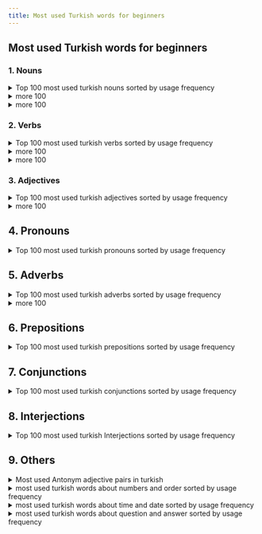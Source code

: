 ```yaml
---
title: Most used Turkish words for beginners
---
```


## Most used Turkish words for beginners

### 1. Nouns

<details  markdown=1>
  <summary>Top 100 most used turkish nouns sorted by usage frequency</summary>
  <p>

1. insan - human
2. zaman - time
3. iş - work, job
4. yer - place
5. kişi - person
6. hayat - life
7. dünya - world
8. ev - house, home
9. para - money
10. yıl - year
11. sevgi - love
12. su - water
13. yol - road
14. gün - day
15. şey - thing
16. adam - man, person
17. sevgili - beloved
18. soru - question
19. anne - mother
20. baba - father
21. kitap - book
22. işletme - business
23. sorun - problem
24. aşk - love
25. insanlar - people
26. ülke - country
27. çocuk - child
28. arkadaş - friend
29. okul - school
30. şirket - company
31. müzik - music
32. film - movie, film
33. başarı - success
34. sağlık - health
35. hayvan - animal
36. kadın - woman
37. erkek - man
38. kahve - coffee
39. haber - news
40. yemek - food
41. sınav - exam
42. öğrenci - student
43. hava - weather, air
44. işçi - worker
45. seyahat - travel
46. işyeri - workplace
47. tatil - vacation, holiday
48. çay - tea
49. spor - sport
50. müşteri - customer
51. düşman - enemy
52. çevre - environment
53. aile - family
54. insanlık - humanity
55. sebep - reason, cause
56. özgürlük - freedom
57. devlet - state, government
58. sağ - right, health
59. sol - left
60. aşama - stage, phase
61. duygu - emotion, feeling
62. çözüm - solution
63. yükseköğrenim - higher education
64. öz - essence, core
65. güç - power, strength
66. hatıra - memory
67. toplum - society
68. sefer - trip, journey
69. yolculuk - journey, travel
70. bilgi - information, knowledge
71. ilgi - interest, attention
72. durum - situation, status
73. ayrıntı - detail
74. mücadele - struggle, fight
75. özür - apology, excuse
76. özlem - longing, yearning
77. sevinç - joy, happiness
78. hizmet - service
79. işlem - process, transaction
80. laf - word, talk
81. alışveriş - shopping
82. çalışma - study, work
83. amaç - goal, aim
84. başlık - title, heading
85. ciddiye - seriously
86. dikkat - attention, care
87. fark - difference
88. fiyat - price
89. zamanlama - timing
90. karar - decision
91. kıyafet - clothing, outfit
92. kolaylık - convenience, ease
93. kural - rule
94. mektup - letter
95. moral - morale
96. müdür - manager, director
97. olay - event, incident
98. ölüm - death
99. önem - importance
100. özellik - feature

  </p>
</details>


<details  markdown=1>
  <summary>more 100</summary>
  <p>

1. adamakıllı - sensible, intelligent
2. aday - candidate
3. ağaç - tree
4. ahir - barn, stable
5. akıl - mind, intelligence
6. akşam - evening
7. alışkanlık - habit
8. altın - gold
9. an - moment, instance
10. anahtar - key
11. anı - memory, recollection
12. araba - car
13. aralık - gap, interval
14. arama - search, inquiry
15. arkadaşlık - friendship
16. arzu - desire, wish
17. asıl - main, original
18. ata - ancestor, forefather
19. ateş - fire
20. ayrılık - separation, departure
21. ayı - bear
22. ayıp - shame, disgrace
23. ayın - month
24. ayrı - separate, distinct
25. babayiğit - brave, courageous
26. bacak - leg
27. bahar - spring
28. bahçe - garden
29. balık - fish
30. bana - to me
31. banka - bank
32. barış - peace
33. basın - press, media
34. baş - head
35. başkan - president, chairman
36. başlangıç - beginning, start
37. bayan - lady, woman
38. bayram - holiday, festival
39. bazen - sometimes
40. beden - body, physique
41. bekleyiş - waiting, anticipation
42. bela - trouble, nuisance
43. belge - document, certificate
44. bellilik - certainty, sureness
45. bey - gentleman, sir
46. beyaz - white
47. beyin - brain
48. beyler - gentlemen, sirs
49. beylik - dominion, reign
50. bez - cloth, fabric
51. biber - pepper
52. bilet - ticket
53. bin - thousand
54. bir - one
55. biraz - a little, somewhat
56. birden - suddenly, all at once
57. birey - individual
58. birinci - first, primary
59. bitki - plant
60. bölge - region, area
61. börek - pastry, pie
62. boşluk - emptiness, void
63. boy - height, length
64. boyun - neck
65. boşver - never mind, forget it
66. brifing - briefing
67. bulut - cloud
68. burun - nose
69. bütün - whole, entire
70. cahil - ignorant, uneducated
71. cebir - algebra
72. cehalet - ignorance
73. cemaat - congregation, community
74. cep - pocket
75. cephe - front, facade
76. cereyan - current, flow
77. cesaret - courage, bravery
78. ciddi - serious, grave
79. cilalı - polished, shiny
80. cins - kind, type
81. çaba - effort, attempt
82. çadır - tent
83. çamaşır - laundry
84. çanta - bag, purse
85. çaresizlik - helplessness, despair
86. çatı - roof, ceiling
87. çek - check, draft
88. çekiç - hammer
89. çeviri - translation, interpretation
90. çiçek - flower
91. çift - pair, couple
92. çikolata - chocolate
93. çimento - cement
94. çizgi - line, stripe
95. çocukça - childish, immature
96. çorap - sock
97. çöp - garbage, trash
98. dağ - mountain
99. dakika - minute
100. dalga - wave

  </p>
</details>

<details  markdown=1>
  <summary>more 100</summary>
  <p>

1. damar - vein, artery
2. damga - stamp, seal
3. darbe - coup, blow
4. davet - invitation
5. değişken - variable, changing
6. değişim - change, exchange
7. değişme - mutation, transformation
8. deli - crazy, mad
9. deneme - trial, experiment
10. deniz - sea
11. depo - warehouse, depot
12. derinlik - depth
13. dernek - association, society
14. dersten - lesson
15. deste - support, aid
16. dev - giant, huge
17. deve - camel
18. devir - era, period
19. dezavantaj - disadvantage
20. diğer - other, another
21. dikkatli - careful, attentive
22. dil - language, tongue
23. din - religion, faith
24. dinlenme - rest, relaxation
25. diş - tooth
26. doğa - nature
27. doğru - true, correct
28. dolap - cupboard, closet
29. dolu - full, crowded
30. domuz - pig
31. dondurma - ice cream
32. dönem - period, term
33. dönüşüm - conversion, transformation
34. dört - four
35. duvar - wall
36. duyuru - announcement, notice
37. düğün - wedding
38. dükkan - shop, store
39. dünyaevi - home, household
40. düşük - low, inferior
41. düzen - order, organization
42. edebiyat - literature
43. efendi - gentleman, master
44. egoist - selfish, egotistical
45. ekim - planting, cultivation
46. ekonomi - economy
47. eleman - element, member
48. eleştiri - criticism, review
49. elma - apple
50. elveda - farewell, goodbye
51. emek - labor, effort
52. emlak - real estate, property
53. emniyet - safety, security
54. enerji - energy
55. engel - obstacle, barrier
56. enlem - latitude
57. enteresan - interesting, curious
58. envanter - inventory, list
59. erişim - access, reach
60. erkeklik - masculinity, manliness
61. eş - spouse, partner
62. eşya - item, article
63. et - meat
64. etkileşim - interaction, influence
65. evde - at home
66. evlenme - marriage, wedding
67. evrim - evolution
68. farkındalık - awareness, consciousness
69. fatura - bill, invoice
70. faul - foul
71. felsefe - philosophy
72. fikir - idea, opinion
73. filmi - movie
74. finans - finance
75. firma - firm, company
76. fis - receipt, ticket
77. fırsat - opportunity, chance
78. fiyasko - failure, fiasco
79. fotoğraf - photograph, photo
80. füze - missile, rocket
81. futbol - football, soccer
82. fırtına - storm, tempest
83. garaj - garage
84. gaz - gas
85. gazete - newspaper
86. gemi - ship, vessel
87. genel - general, common
88. gerçek - truth, reality
89. gerilim - tension, suspense
90. girişim - initiative, enterprise
91. gizli - secret, hidden
92. goller - goals
93. gölge - shadow
94. gösteri - show, performance
95. gözlük - eyeglasses, glasses
96. güçlü - strong, powerful
97. güldürü - comedy, humor
98. güneş - sun
99. gündelik - daily, everyday
100. gündüz - daytime, day

  </p>
</details>

### 2. Verbs

<details  markdown=1>
  <summary>Top 100 most used turkish verbs sorted by usage frequency</summary>
  <p>

1. yapmak - to do, make
2. etmek - to do, make (alternative form)
3. olmak - to be, become
4. gitmek - to go
5. gelmek - to come
6. vermek - to give
7. almak - to take
8. görmek - to see
9. istemek - to want, desire
10. bulmak - to find
11. söylemek - to say, tell
12. çalışmak - to work
13. yemek - to eat
14. yapılması - to be done
15. etkilemek - to affect, influence
16. etmektedir - is doing, making
17. devam etmek - to continue
18. beklemek - to wait
19. başlamak - to start, begin
20. anlamak - to understand
21. düşünmek - to think
22. verilmek - to be given
23. yapmış - has done, made
24. kalmak - to stay, remain
25. yapılabilir - can be done, feasible
26. sormak - to ask
27. gelmiş - has come
28. yaşamak - to live
29. olacak - will be, will happen
30. yapılacak - will be done, will happen
31. yapılır - is done, made (passive)
32. yer almak - to take place, be located
33. yapabilir - can do, able to do
34. yapacak - will do, going to do
35. çalıştırmak - to employ, hire
36. yapılmalı - should be done, ought to be done
37. yapılması gereken - what should be done
38. yapmamak - to not do, avoid
39. karar vermek - to decide
40. bakmak - to look, watch
41. yapılabilen - can be done, possible
42. yapmıştı - had done, made
43. gelir - comes, earns
44. açmak - to open
45. yapacağım - I will do, I am going to do
46. öğrenmek - to learn
47. yapacağız - we will do, we are going to do
48. yapar - does, makes
49. katılmak - to attend, participate
50. yapılmalıdır - should be done, ought to be done (passive)
51. yapacaksın - you will do, you are going to do
52. yapılabilirdi - could have been done, feasible (past tense)
53. yapılırsa - if done, if made
54. yapılabilmesi - possibility of being done
55. bulunmak - to be found, exist
56. yapabilirim - I can do, I am able to do
57. yapılabilirdiği - feasibility of being done
58. yapılacaklar - things to be done
59. yapılabilirliği - feasibility of being done
60. yapmamalı - should not do, ought not to do
61. yapma - don't do, do not make
62. yapılabilmesini - possibility of being done (accusative)
63. yapacaklar - they will do, they are going to do
64. yapmadan - without doing, without making
65. yapılıp - being done, being made (passive)
66. yapılabilirlik - feasibility, possibility of being done
67. yapabildiğiniz - what you can do, what you are able to do
68. yapmamalısın - you should not do, you ought not to do
69. yapılması gerekenler - things that should be done, tasks
70. yapabildiği - what he/she can do, what he/she is able to do
71. yapabilecek - will be able to do
72. yapamayacak - will not be able to do
73. yapacağını - what you will do, what you are going to do (accusative)
74. yapabiliyorum - I can do, I am able to do (present tense)
75. yapamıyorum - I cannot do, I am not able to do (present tense)
76. yapılabilmesinin - possibility of being done (genitive)
77. yapılabilmesine - possibility of being done (dative)
78. yapabilirdim - I could have done, I would have been able to do (past tense)
79. yaparsın - you do, you make (informal)
80. yapılacaklar listesi - to-do list
81. yapmayın - do not do, do not make (plural or formal)
82. yapılırken - while being done, while being made (passive)
83. yapılmasında - in the making, in the doing
84. yapacağımız - what we will do, what we are going to do (accusative)
85. yapılabilirliğini - feasibility of being done (accusative)
86. yapamayacaklar - they will not be able to do
87. yapılabilmesinde - in the feasibility of being done
88. yapamazsın - you cannot do, you are not able to do (informal)
89. yapabilecekler - those who will be able to do
90. yapamayacağı - what he/she will not be able to do
91. yapmayalım - let's not do, let's not make
92. yapamayız - we cannot do, we are not able to do
93. yapmaktan - from doing, from making
94. yapmayacak - will not do, will not make
95. yapılırkenki - the one being done, the one being made (passive)
96. yapamamak - inability to do, inability to make
97. yapabilecekleriniz - what you will be able to do, what you are able to do (plural)
98. yaparız - we do, we make
99. yaparsınız - you do, you make (formal)
100. yapabildikleri - what they can do, what they are able to do

  </p>
</details>

<details  markdown=1>
  <summary>more 100</summary>
  <p>

1. ölmek - to die
2. yapılmış - has been done, has been made (passive)
3. yapılacak - to be done, to be made (future)
4. yapılması lazım - needs to be done, should be done (passive)
5. yapılabilir olmak - to be feasible, to be possible (passive)
6. yapılmalıydı - should have been done, ought to have been done (past tense)
7. yapılabilirdiği düşünülmüştü - it was thought to be feasible (past tense)
8. yapamaz - cannot do, cannot make (third person singular)
9. yapacak - going to do, will do (third person singular)
10. yapıyor - is doing, is making (third person singular)
11. yapalım - let's do, let's make (first person plural)
12. yapabileceğim - I can do, I am able to do (first person singular)
13. yapmıştı - had done, had made (third person singular)
14. bekleyebilirsiniz - you can wait (second person plural)
15. bekletmek - to make someone wait, to delay
16. kullanmak - to use, utilize
17. öğretmek - to teach
18. düşmek - to fall, drop
19. açıklamak - to explain, clarify
20. düzenlemek - to arrange, organize
21. kalmamak - to not stay, to not remain
22. bilmek - to know
23. özlemek - to miss, yearn for
24. savunmak - to defend, advocate
25. sürmek - to continue, last
26. düşündürmek - to make one think, to give food for thought
27. özetlemek - to summarize
28. kaybetmek - to lose
29. uğramak - to visit, stop by
30. tamamlamak - to complete, finish
31. ilgilenmek - to be interested in, to take care of
32. başarmak - to succeed, accomplish
33. belirtmek - to indicate, state
34. hazırlamak - to prepare, make ready
35. izlemek - to watch, follow
36. katılmamak - to not attend, to not participate
37. ödemek - to pay
38. sağlamak - to provide, ensure
39. yararlanmak - to benefit from, take advantage of
40. yetmek - to suffice, be enough
41. ağlamak - to cry
42. bulundurmak - to keep, have
43. çıkmak - to go out, exit
44. düşünmemek - to not think
45. etkileşime girmek - to interact
46. fark etmek - to notice, realize
47. geçmek - to pass, go by
48. hatırlamak - to remember, recall
49. ilerlemek - to progress, advance
50. karşılaşmak - to come across, encounter
51. konuşmak - to speak, talk
52. ödeşmek - to pay back, settle accounts
53. seçmek - to choose, select
54. taşımak - to carry, transport
55. vurmak - to hit, strike
56. yararlanılmak - to be benefited from, to be taken advantage of (passive)
57. yatmak - to lie down, go to bed
58. yürümek - to walk
59. ayrılmak - to leave, depart
60. başlamış - has started, has begun (past tense)
61. beklememiş - did not wait (past tense)
62. bilmiyorum - I don't know
63. bulunmuş - has been found, has been located (passive)
64. devam ediyor - is continuing, still ongoing (present continuous)
65. düzenlenmiş - has been arranged, has been organized (passive)
66. etkilendim - I was affected (past tense)
67. gelmemiş - has not come (past tense)
68. göstermek - to show, display
69. hatırlatmak - to remind
70. ilgi göstermek - to show interest, care
71. istifade etmek - to benefit from, take advantage of (formal)
72. kabul etmek - to accept, acknowledge
73. kapatmak - toclose, shut
74. kaçmak - to run away, escape
75. kaynaklanmak - to stem from, originate from
76. keşfetmek - to discover, explore
77. korkmak - to be afraid, scared
78. kurmak - to establish, set up
79. kurtarmak - to save, rescue
80. öne çıkmak - to stand out, be prominent
81. özgürleştirmek - to liberate, free
82. özlemle anmak - to remember fondly, reminisce
83. özveri göstermek - to show selflessness, sacrifice
84. planlamak - to plan, schedule
85. sevindirmek - to make happy, delight
86. sonuçlandırmak - to conclude, finalize
87. söylemek - to say, tell
88. süslemek - to decorate, adorn
89. tahmin etmek - to estimate, predict
90. takip etmek - to follow, track
91. tamir etmek - to repair, fix
92. tanışmak - to meet, get acquainted
93. tartışmak - to argue, debate
94. teşvik etmek - to encourage, motivate
95. toplamak - to gather, collect
96. uymak - to comply, adhere
97. uyumak - to sleep
98. varmak - to arrive, reach
99. yaklaşmak - to approach, come near
100. zorlamak - to force, compel

  </p>
</details>

<details  markdown=1>
  <summary>more 100</summary>
  <p>

1. almak - to take, buy
2. anlamak - to understand, comprehend
3. aramak - to search for, look for
4. aşmak - to overcome, surpass
5. başlamak - to start, begin
6. beklemek - to wait, await
7. bilgi vermek - to inform, give information
8. bulmak - to find, discover
9. çalışmak - to work
10. değiştirmek - to change, alter
11. dinlemek - to listen, hear
12. düşünmek - to think, ponder
13. geçirmek - to spend (time), experience
14. getirmek - to bring, fetch
15. gitmek - to go, travel
16. görmek - to see, perceive
17. gülmek - to laugh
18. hazırlanmak - to get ready, prepare oneself
19. katılmak - to participate, join
20. kelimeleri karıştırmak - to mix up words
21. kırmak - to break, shatter
22. korkutmak - to scare, frighten
23. kurtulmak - to get rid of, escape from
24. kızmak - to get angry, be angry
25. öğrenmek - to learn, find out
26. öpmek - to kiss
27. özlem duymak - to feel homesick, miss
28. sevilmek - to be loved
29. söylemek istemek - to want to say, to feel like saying
30. tamam olmak - to be okay, to be all right
31. tanıtmak - to introduce, present
32. temizlemek - to clean, tidy up
33. unutmak - to forget
34. uyandırmak - to wake up, rouse
35. uyarılmak - to be warned, cautioned (passive)
36. uymak zorunda kalmak - to have to comply, be forced to adhere
37. var olmak - to exist, be present
38. vermek - to give
39. yemek yemek - to eat
40. yenmek - to defeat, conquer
41. yıkmak - to demolish, destroy
42. yıldız olmak - to become a star
43. yıpranmak - to wear out, be worn out (passive)
44. yürütmek - to execute, carry out
45. zaman geçmek - time passes
46. zamanlamak - to time, schedule
47. zengin olmak - to become rich
48. zor olmak - to be difficult, hard
49. adlandırmak - to name, label
50. aile kurmak - to start a family
51. akıllı olmak - to be smart, intelligent
52. alışmak - to get used to, become accustomed to
53. anlaşmak - to agree, come to an agreement
54. arkadaş edinmek - to make friends
55. arzu etmek - to desire, wish for
56. ayrı olmak - to be separate, be apart
57. beklememek - to not wait (negative)
58. belirlemek - to determine, set
59. benzemek - to resemble, look like
60. bitmek - to finish, end
61. bozulmak - to be spoiled, go bad (passive)
62. buluşmak - to meet up, rendezvous
63. cevap vermek - to answer, respond
64. çıkmamak - to not go out, not exit
65. çözmek - to solve, resolve
66. danışmak - to consult, ask for advice
67. dayanmak - to endure, withstand
68. düşürmek - to drop, lower
69. emretmek - to order, command
70. farklı olmak - to be different, be distinct
71. fotoğraf çekmek - to take a photo, take a picture
72. güvenmek - to trust, have faith in
73. halletmek - to handle, take care of
74. hatırlamamak - to forget (negative)
75. hedeflemek - to target, aim for
76. işe girmek - to start a job, begin working
77. izin vermek - to permit, allow
78. kaçırmak - to miss, to fail to catch79. karar vermek - to make a decision
80. katlanmak - to endure, tolerate
81. kaybetmemek - to not lose (negative)
82. kıyafet giymek - to wear clothes
83. kıyaslamak - to compare, contrast
84. konuşamamak - to be unable to speak (negative)
85. korkusuz olmak - to be fearless, brave
86. kurtarmamak - to not save, not rescue (negative)
87. kurtulmamak - to not get rid of, not escape from (negative)
88. küçük olmak - to be small, be little
89. memnun etmek - to satisfy, please
90. merak etmek - to be curious, wonder
91. mutlu etmek - to make happy, please
92. öfkelendirmek - to anger, make someone angry
93. öğretmen olmak - to become a teacher
94. özür dilemek - to apologize
95. rahatlamak - to relax, feel at ease
96. reddetmek - to reject, refuse
97. sahip olmak - to have, possess
98. sevgi göstermek - to show love, affection
99. şaşırmak - to be surprised, amazed
100. yemeğe çıkmak - to go out to eat, dine out

  </p>
</details>

### 3. Adjectives

<details  markdown=1>
  <summary>Top 100 most used turkish adjectives sorted by usage frequency</summary>
  <p>

1. iyi - good
2. yeni - new
3. büyük - big, large
4. güzel - beautiful
5. diğer - other
6. eski - old
7. farklı - different
8. aynı - same
9. en iyi - best
10. genç - young
11. küçük - small, little
12. önemli - important
13. uzun - long
14. kolay - easy, simple
15. çeşitli - various
16. sıcak - warm, hot
17. kötü - bad, poor
18. zor - difficult, hard
19. hızlı - fast, quick
20. yakın - near, close
21. açık - open
22. güçlü - strong, powerful
23. beyaz - white
24. mavi - blue
25. siyah - black
26. tam - full, complete
27. sağlıklı - healthy
28. kırmızı - red
29. yüksek - high, tall
30. düşük - low
31. sarı - yellow
32. açık renkli - light-colored
33. karanlık - dark
34. sade - simple, plain
35. farkındalık - conscious, aware
36. mutlu - happy
37. sessiz - quiet
38. güvenli - safe, secure
39. dolu - full
40. boş - empty
41. kısa - short
42. eğlenceli - fun, enjoyable
43. mükemmel - perfect, excellent
44. zayıf - weak
45. sıradan - ordinary
46. hoş - pleasant
47. sert - hard, tough
48. ucuz - cheap, inexpensive
49. pahalı - expensive, costly
50. tatlı - sweet
51. taze - fresh
52. kuru - dry
53. acı - bitter, sour, hot
54. ağır - heavy, difficult
55. hafif - light, easy
56. olası - possible
57. yanlış - wrong, incorrect
58. doğru - right, correct
59. kıvırcık - curly
60. düz - straight
61. tatmin edici - satisfying
62. yorgun - tired
63. karanlık renkli - dark-colored
64. beyaz renkli - white-colored
65. siyah renkli - black-colored
66. pürüzsüz - smooth
67. kabarık - fluffy
68. parlak - shiny, bright
69. mat - matte, dull
70. kolayca - easily
71. zahmetli - laborious, tedious
72. karanlık tonlu - dark-toned
73. açık tonlu - light-toned
74. zeki - intelligent, clever
75. aptal - stupid, foolish
76. tatmin edici olmayan - unsatisfactory
77. tatmin edici olan - satisfactory
78. keskin - sharp
79. donuk - dim, dull
80. sulu - watery
81. lezzetli - tasty, delicious
82. kötü kokulu - bad-smelling
83. güzel kokulu - good-smelling
84. sıcak renkli - warm-toned
85. soğuk renkli - cool-toned
86. tatlımsı - sweetish
87. ekşi - sour
88. tatlımsı olmayan - unsweetened
89. tatlımsı olan - sweetened
90. zehirli - poisonous, toxic
91. sağlıksız - unhealthy
92. sağlıklı olmayan - unhealthy
93. sağlıklı olan - healthy
94. kısa boylu - short (in height)
95. uzun boylu - tall (in height)
96. kısa süreli - short-term
97. uzun süreli - long-term
98. küçük boyutlu - small-sized
99. büyük boyutlu - large-sized
100. orta boyutlu - medium-sized.

  </p>
</details>

<details  markdown=1>
  <summary>more 100</summary>
  <p>

1. iğrenç - disgusting, revolting
2. harika - wonderful, fantastic
3. korkunç - scary, frightening
4. sıradışı - extraordinary, unusual
5. sıradan olmayan - extraordinary, uncommon
6. sakin - calm, peaceful
7. heyecanlı - exciting, thrilling
8. korkak - cowardly, fearful
9. cesur - brave, courageous
10. şaşırtıcı - surprising, astonishing
11. şaşırmış - surprised, shocked
12. meşgul - busy, occupied
13. boş zamanlı - leisurely, idle
14. kolayca açılan - easy to open
15. zor açılan - difficult to open
16. tatmin edici olmayan - unsatisfactory, unfulfilling
17. tatmin edici olan - satisfactory, fulfilling
18. farkındalık sahibi - aware, conscious
19. farkındalık yoksunu - unaware, unconscious
20. sıkıcı - boring, dull
21. ilginç - interesting, intriguing
22. yorgun düşmüş - exhausted, worn out
23. enerjik - energetic, lively
24. yorgun olmayan - tireless, energetic
25. yorgunluğunu hisseden - tired, fatigued
26. kötü huylu - ill-tempered, bad-tempered
27. iyi huylu - good-natured, well-tempered
28. hırslı - ambitious, driven
29. başarısız - unsuccessful, failed
30. başarılı - successful, accomplished
31. zeki - smart, clever
32. aptal - foolish, stupid
33. aşırı - excessive, extreme
34. az - little, few
35. başarısız olmayan - successful, not failing
36. başarısız olan - unsuccessful, failing
37. geniş - wide, spacious
38. dar - narrow, tight
39. mutsuz - unhappy, miserable
40. mutlu olmayan - unhappy, dissatisfied
41. mutlu olan - happy, satisfied
42. sert - tough, hard
43. yumuşak - soft, gentle
44. sıcakkanlı - warm-hearted, friendly
45. soğukkanlı - cold-hearted, unfriendly
46. cömert - generous, lavish
47. cimri - stingy, miserly
48. kıskanç - jealous, envious
49. kıskanmayan - non-jealous, unenvious
50. sevgi dolu - loving, affectionate
51. sevgisiz - loveless, unaffectionate
52. güçsüz - powerless, weak
53. güçlü olmayan - weak, not strong
54. güçlü olan - strong, powerful
55. yavaş - slow, sluggish
56. hızlı - fast, rapid
57. tembel - lazy, inactive
58. çalışkan - hardworking, industrious
59. temiz - clean, tidy
60. kirli - dirty, messy
61. kibar - polite, courteous
62. kaba - rude, impolite
63. romantik - romantic
64. romantik olmayan - unromantic
65. yaratıcı - creative
66. yaratıcı olmayan - uncreative
67. basit - simple, basic
68. karmaşık - complicated, complex
69. sürprizli - surprising, unexpected
70. sürprizsiz - unsurprising, expected
71. zengin - rich, wealthy
72. fakir - poor, impoverished
73. saygılı - respectful, reverent
74. saygısız - disrespectful, irreverent
75. değişken - variable, changeable
76. sabit - constant, steady
77. hoş olmayan - unpleasant, unenjoyable
78. hoş olan - pleasant, enjoyable
79. iğrenç kokulu - foul-smelling, stinky
80. hoş kokulu - pleasant-smelling, fragrant
81. kelimeleri karıştıran - confused, mixed up
82. karışıklık yaratan - confusing, chaotic
83. sağlıklı olmayan - unhealthy, unwholesome
84. sağlıklı olan - healthy, wholesome
85. ince - thin, slender
86. kalın - thick, bulky
87. kıvırcık saçlı - curly-haired
88. düz saçlı - straight-haired
89. kıvırcık olmayan - straight-haired, not curly
90. kıvırcık olan - curly-haired, wavy
91. açık fikirli - open-minded
92. dar görüşlü - narrow-minded
93. mantıklı - logical, rational
94. mantıksız - illogical, irrational
95. duygusal - emotional, sentimental
96. duygusuz - emotionless, unemotional
97. sessiz olmayan - noisy, loud
98. sessiz olan - quiet, peaceful
99. huzursuz - restless, uneasy
100. huzurlu - peaceful, tranquil.

  </p>
</details>

## 4. Pronouns

<details  markdown=1>
  <summary>Top 100 most used turkish pronouns sorted by usage frequency</summary>
  <p>

1. ben - I, me
2. sen - you (singular, informal)
3. biz - we, us
4. siz - you (singular or plural, formal)
5. onlar - they, them
6. o - he, she, it
7. kendim - myself
8. kendin - yourself (singular, informal)
9. kendisi - himself, herself, itself
10. kendimiz - ourselves
11. kendinizi - yourself (singular or plural, formal)
12. kendileri - themselves
13. kim - who
14. ne - what
15. hangi - which
16. herhangi - any
17. hiçkimse - nobody, no one
18. biri - someone, somebody
19. kendisi - oneself
20. öteki - other
21. kendi - own
22. birbirleri - each other
23. başkası - someone else
24. diğeri - another, other one
25. şey - thing
26. herkes - everyone, everybody
27. kimse - anyone, anybody
28. hepimiz - all of us
29. sizin - your (singular or plural, formal)
30. benim - my
31. kendi kendine - by oneself, on one's own
32. bir şey - anything, something
33. bazıları - some, some of them
34. kendiniz - yourselves (singular or plural, formal)
35. kendi kendilerine - by themselves, on their own
36. kendi kendimize - to ourselves
37. kendilerine - to themselves
38. kendimize - to ourselves
39. birbirimize - to each other
40. birbirlerine - to each other
41. kendilerinden - from themselves
42. kendimden - from myself
43. kendisinden - from himself, from herself, from itself
44. kendimizden - from ourselves
45. kendinize - to yourself (singular or plural, formal)
46. kendilerine - to themselves
47. kendimden - to myself
48. kendisinden - to himself, to herself, to itself
49. kendimizden - to ourselves
50. kendin - yourself (singular, informal)
51. kimin - whose
52. onların - their
53. kime - to whom
54. neyi - what (accusative case)
55. niçin - why
56. ne zaman - when
57. hangisi - which one
58. neden - why
59. kaç - how many, how much
60. kimler - who (plural)
61. neresi - where
62. ne kadar - how much
63. ne şekilde - how
64. hiçbiri - none, neither
65. başka - other, another
66. kendileriyle - with themselves
67. kendimle - with myself
68. kendisiyle - with himself, with herself, with itself
69. kendimizle - with ourselves
70. kendinizle - with yourselves (singular or plural, formal)
71. birbirinizle - with each other
72. birbirleriyle - with each other
73. kendilerinden - from themselves
74. kendimden - from myself
75. kendisinden - from himself, from herself, from itself
76. kendimizden - from ourselves
77. kendinize - to yourself (singular or plural, formal)
78. kendilerine - to themselves
79. kendimden - to myself
80. kendisinden - to himself, to herself, to itself
81. kendimizden - to ourselves
82. kendin - yourself (singular, informal)
83. kimseye - to anyone, to anybody
84. birine - to someone, to somebody
85. herhangi biri - anyone, anybody
86. bir şeyler - something, anything
87. bazı şeyler - some things
88. her şey - everything
89. her biri - each one
90. bazıları - some, some of them
91. hangi şey - which thing
92. hangisi - which one
93. kendi kendimize - to ourselves
94. kendilerine - to themselves
95. kendimize - to ourselves
96. birbirimize - to each other
97. birbirlerine - to each other
98. kendilerinden - from themselves
99. kendimden - from myself
100. kendisinden - from himself, from herself, from itself.

  </p>
</details>

## 5. Adverbs

<details  markdown=1>
  <summary>Top 100 most used turkish adverbs sorted by usage frequency</summary>
  <p>

1. çok - very, much
2. daha - more, further
3. şimdi - now
4. neden - why
5. burada - here
6. hemen - immediately
7. belki - maybe, perhaps
8. gerçekten - really, truly
9. sonra - later, after
10. asla - never, not at all
11. önce - before
12. böyle - like this, such
13. muhtemelen - probably, possibly
14. hep - always
15. yine - again, still
16. nerede - where
17. nihayet - finally, at last
18. henüz - yet, still
19. yavaşça - slowly
20. tamam - okay, all right
21. dün - yesterday
22. özellikle - especially, particularly
23. her zaman - always
24. şimdilik - for now, at the moment
25. yarın - tomorrow
26. kesinlikle - absolutely, definitely
27. sonra - afterwards
28. biraz - a little, somewhat
29. şurada - there
30. hala - still, yet
31. evet - yes
32. yanlış - wrong, incorrectly
33. buradan - from here
34. neredeyse - nearly, almost
35. genellikle - generally, usually
36. birden - suddenly
37. belirli - certain, specific
38. sonra - then
39. hızlı - fast, quickly
40. öylece - like that, just like that
41. sonunda - in the end, finally
42. az - few, little
43. tekrar - again, once more
44. özgürce - freely
45. şu anda - at the moment, currently
46. önceden - beforehand
47. ne zaman - when
48. kesin - certain, sure
49. mutlaka - definitely, surely
50. özellikle - specially, particularly
51. şiddetle - strongly, intensely
52. birlikte - together
53. yakın - close, nearby
54. zaten - already, anyway
55. başlangıçta - initially, originally
56. yüksek - high, highly
57. aniden - suddenly
58. sonradan - later, afterwards
59. hafifçe - lightly
60. öncelikle - first of all, primarily
61. şimdiye kadar - so far, until now
62. hiçbir zaman - never, at no time
63. kesinlikle - certainly, absolutely
64. yanlışlıkla - accidentally, mistakenly
65. mümkün - possible, possibly
66. muhtemelen - likely, probably
67. yeterince - enough, sufficiently
68. açıkça - clearly, openly
69. sonuçta - in the end, after all
70. tek başına - alone, by oneself
71. güzelce - nicely, beautifully
72. özellikle - mainly, particularly
73. yalnızca - only, just
74. bilinçli - conscious, consciously
75. sadece - only, just
76. aslında - actually, in fact
77. önceden - previously, beforehand
78. nedeniyle - because of, due to
79. ayrıca - also, additionally
80. yakından - closely, closely
81. buradan - herefrom, from here
82. önceki - previous, earlier
83. özellikle - primarily, particularly
84. mutlaka - necessarily, definitely
85. özellikle - peculiarly, particularly
86. hiç - never, ever
87. ileri - forward, ahead
88. özgür - free, freely
89. önceki - former, previous
90. özellikle - especially, specifically
91. zor - difficult, hard
92. son - last, latest
93. hep - always, constantly
94. yavaş - slow, slowly
95. ileriye - forward, ahead
96. şöyle - like this, so
97. önceki - earlier, previous
98. hep beraber - altogether, all together
99. özellikle - principally, particularly
100. özgür - liberally, freely

  </p>
</details>

<details  markdown=1>
  <summary>more 100</summary>
  <p>

1. yaklaşık - approximately, about
2. kesinlikle - definitely, absolutely
3. sık sık - often, frequently
4. büyük ihtimalle - most likely, probably
5. ayrı ayrı - separately, individually
6. ileriye doğru - forward, ahead
7. özellikle - particularly, especially
8. kasıtlı olarak - intentionally, deliberately
9. ayrıca - also, additionally
10. tam da - exactly, precisely
11. hatta - even, indeed
12. ne yazık ki - unfortunately, regrettably
13. yeterli - enough, sufficient
14. yavaş yavaş - slowly, gradually
15. en sonunda - finally, eventually
16. kesinlikle - surely, certainly
17. aşağı yukarı - roughly, approximately
18. ne kadar - how much, how many
19. yalnız - alone, lonely
20. aynı şekilde - likewise, similarly
21. hızlıca - quickly, rapidly
22. daha önce - previously, earlier
23. hiçbir şekilde - by no means, in no way
24. kesinlikle - without a doubt, absolutely
25. bizzat - personally, in person
26. hafif - light, lightly
27. bir arada - together, jointly
28. daha fazla - more, further
29. birbirine - to each other, mutually
30. aniden - suddenly, abruptly
31. genel olarak - generally, overall
32. hep birlikte - all together, collectively
33. öncekinden - from before, previously
34. nedeniyle - due to, because of
35. özellikle - above all, particularly
36. geçmişte - in the past, previously
37. son derece - extremely, very
38. yalnızca - solely, only
39. aynı zamanda - at the same time, also
40. daha da - even more, furthermore
41. önceden - previously, beforehand
42. kesinlikle - for sure, definitely
43. her defasında - every time, each time
44. zorunlu olarak - necessarily, inevitably
45. ayrıntılı - detailed, in detail
46. özellikle - especially, particularly
47. zaten - already, in fact
48. hızlı - fast, quickly
49. kesinlikle - absolutely, positively
50. tekrar - again, once more
51. sadece - only, just
52. daha sonra - later, afterwards
53. kesinlikle - certainly, surely
54. özellikle - mainly, particularly
55. mutlaka - absolutely, definitely
56. şimdilik - for now, at present
57. hemen - right away, immediately
58. birbirlerine - to each other, mutually
59. hep - always, constantly
60. ileriye doğru - forward, ahead
61. önceden - beforehand, in advance
62. nedeniyle - due to, because of
63. sırasıyla - in order, sequentially
64. kesin - definite, certain
65. özellikle - essentially, particularly
66. hızlıca - rapidly, quickly
67. ayrıca - furthermore, moreover
68. şimdiye kadar - up until now, so far
69. birlikte - together, jointly
70. tamamen - completely, entirely
71. öncelikle - primarily, above all
72. yavaşça - slowly, gently
73. kesinlikle - positively, absolutely
74. her zaman - always, all the time
75. geçenlerde - recently, lately
76. yani - in other words, that is
77. özellikle - specifically, particularly
78. ayrı ayrı - individually, separately
79. daha da - even more, further
80. mutlaka - necessarily, definitely
81. ayrıntılı - detailed, in detail
82. kesinlikle - certainly, positively
83. tekrar - again, once more
84. özellikle - particularly, especially
85. zorunlu olarak - necessarily, inevitably
86. daha sonrasında - subsequently, afterwards
87. aynı şekilde - likewise, similarly
88. önceden - previously, beforehand
89. kesinlikle - definitely, absolutely
90. hep birlikte91. öncelikle - firstly, primarily
92. son zamanlarda - lately, recently
93. nihayetinde - ultimately, finally
94. yarım saatte - in half an hour, quickly
95. tamamen - totally, completely
96. çabucak - quickly, swiftly
97. her biri - each one, every one
98. önceden - before, previously
99. yalnızca - only, solely
100. yine de - nevertheless, still

  </p>
</details>

## 6. Prepositions

<details  markdown=1>
  <summary>Top 100 most used turkish prepositions sorted by usage frequency</summary>
  <p>

1. için - for, in order to
2. ile - with
3. gibi - like, as
4. de - also, too
5. ve - and
6. üzerine - on, upon
7. kadar - until, as far as
8. sonra - after, afterwards
9. içinde - within, inside
10. arasında - between, among
11. karşı - against, towards
12. dışında - outside, except for
13. ortasında - in the middle of, amidst
14. boyunca - throughout, during
15. ait - belonging to
16. yanında - next to, beside
17. için - to, for
18. önünde - in front of, before
19. kadar - up to, until
20. kadar - as much as, to the extent that

  </p>
</details>

## 7. Conjunctions

<details  markdown=1>
  <summary>Top 100 most used turkish conjunctions sorted by usage frequency</summary>
  <p>

1. ve - and
2. veya - or
3. ama - but
4. fakat - but, however
5. veya ya da - or
6. yani - that is, in other words
7. çünkü - because
8. oysa - whereas, while
9. ancak - however, only
10. hem - both, as well as
11. ya - or
12. değişik - otherwise, alternatively
13. dolayı - therefore, thus
14. hatta - even, in fact
15. lakin - but, however
16. yalnız - but, yet
17. ile - with, and
18. zira - because, since
19. öyleyse - so, therefore
20. o halde - so, therefore
21. ne - neither, nor
22. fakat - although, though
23. ama - yet, however
24. yine - again, still
25. madem - since, as
26. daha - further, moreover
27. ya da - or
28. yoksa - otherwise, or else
29. üstelik - moreover, furthermore
30. halbuki - whereas, while
31. yani - or rather, that is to say
32. eğer - if
33. çünkü - for, because
34. buna karşın - on the other hand, however
35. yine de - nevertheless, still
36. öyle ki - so that, in such a way that
37. lâkin - but, however
38. oysaki - but, however
39. bir yandan - on one hand, while
40. yalnızca - only, just
41. hatta - even, indeed
42. hele - especially, particularly
43. yine - still, again
44. dolayısıyla - therefore, hence
45. yeter ki - as long as, provided that
46. demek ki - so, therefore
47. önce - before, first
48. sonra - then, afterwards
49. belki - maybe, perhaps
50. yüzünden - because of, due to
51. gibi - like, as
52. başka türlü - otherwise, differently
53. ayrıca - also, additionally
54. hele ki - especially, particularly
55. mesela - for example, such as
56. nitekim - as a matter of fact, indeed
57. fakat - nevertheless, however
58. zaten - already, in fact
59. oysa ki - whereas, while
60. yahut - or
61. öyle - so, thus
62. yalnız - alone, only
63. ne zaman - when, whenever
64. doğrusu - to be honest, actually
65. yine de - still, nonetheless
66. yine de - yet, nevertheless
67. mesela - for instance, such as
68. yüzünden - due to, because of
69. belki de - maybe, perhaps
70. fakat - yet, though
71. oysa ki - while, whereas
72. çünkü - seeing as, since
73. yine de - in spite of, despite
74. öte yandan - on the other hand, in contrast
75. yine de - even so, nonetheless
76. ne kadar - however much, no matter how much
77. ayrıca - also, furthermore
78. zira ki - because, since
79. yani - meaning, that is to say
80. lâkin - although, yet
81. oysaki - yet, nevertheless
82. ne - neither, nor
83. yine de - all the same, even so
84. belki de - perhaps, maybe
85. çünkü - given that, considering that
86. demek ki - in other words, so
87. yüzünden - owing to, on account of
88. şöyle ki - in such a way that, so that
89. o halde - in that case, then
90. belki - possibly, maybe
91. yine de - even then, still
92. çünkü ki - because, for
93. yani - in essence, essentially
94. öyleyse - thus, then
95. belki de - probably, perhaps
96. ancak - just, only
97. hâlbuki - while, whereas
98. eğer ki - if, provided that99. yine de - even in spite of, still
100. nedense - for some reason, somehow

  </p>
</details>

## 8. Interjections

<details  markdown=1>
  <summary>Top 100 most used turkish Interjections sorted by usage frequency</summary>
  <p>

1. evet - yes
2. hayır - no
3. şşş - shh
4. vay - wow
5. aah - aah
6. oh - oh
7. yuh - shame, disgust
8. eyvah - oh no
9. aman - oh my
10. maşallah - congratulations, well done
11. yine mi - again?
12. eyvallah - thanks, okay
13. hı - hmm
14. hadi - come on
15. yani - I mean
16. yav - hey, come on
17. ya - hey, come on
18. oha - wow, OMG
19. helal - bravo, well done
20. canım - come on, oh please
21. hah - aha
22. hay allah - oh my god
23. eywallah - okay, thanks
24. neyse - anyway
25. amenna - so be it
26. olur - okay, it's okay
27. tamam - okay, all right
28. sağ ol - thanks
29. merak etme - don't worry
30. peki - okay, sure
31. hoppala - oops
32. akıl fikir - cheers, congratulations
33. allah allah - oh my god
34. hadi canım - oh come on
35. sakın - don't
36. eyvahlar olsun - oh dear
37. yarabbim - oh my god
38. ne güzel - how nice
39. inşallah - God willing
40. aferin - well done
41. boşver - never mind
42. maalesef - unfortunately
43. bekle - wait
44. eyvah ki - oh no
45. işte - there it is
46. şükür - thank goodness
47. sağ olasın - thanks
48. eline sağlık - well done
49. özür dilerim - I'm sorry
50. haydi - let's go
51. yeter - enough
52. ne yani - what do you mean
53. teşekkürler - thank you
54. yuh olsun - shame on you
55. nafile - it's no use
56. sağlık olsun - thank goodness
57. yazık - what a pity
58. ben de öyle düşünüyorum - I think so too
59. iyi misin - are you okay
60. ne olacak - what will happen
61. sabırlı ol - be patient
62. olmaz - it can't be done
63. şanslısın - you're lucky
64. kusura bakma - excuse me
65. eyvah ki ne eyvah - oh no
66. nasıl - how
67. inanmıyorum - I can't believe it
68. canım sıkıldı - I'm bored
69. boşuna - in vain
70. üzgünüm - I'm sorry
71. canım yanıyor - it hurts
72. hadi ya - really?
73. hadi bakalım - let's see
74. olabilir - it's possible
75. ne kadar - how much
76. ne yazık - unfortunately
77. gözün aydın - congratulations
78. sağ salim - safe and sound
79. bekle bir dakika - wait a minute
80. nasıl yani - what do you mean
81. ne zaman - when
82. ne diyorsun - what are you saying
83. hadi canım sende - oh come on, you too
84. allah kahretsin - damn it
85. hadi canım ya - oh come on
86. korkma - don't be afraid
87. rica ederim - you're welcome
88. ne kadar güzel - how beautiful
89. ne güzel şey - how nice
90. ne yazık ki - unfortunately
91. özür dilemek - to apologize
92. ne kadar zamandır - how long
93. hadi canım sende ya - oh come on, you too
94. hakkaten - really
95. ne kadar güzelmiş - how beautiful it is
96. canım çekti - I crave it
97. yine de - nevertheless
98. ne kadar da güzel - how beautiful it is
99. ne kadar da iyi - how good it is
100. hadi öyleyse - all right then

  </p>
</details>

## 9. Others

<details  markdown=1>
  <summary>Most used Antonym adjective pairs in turkish</summary>
  <p>

1. büyük - küçük (big - small)
2. geniş - dar (wide - narrow)
3. uzun - kısa (long - short)
4. yüksek - alçak (high - low)
5. sıcak - soğuk (hot - cold)
6. hızlı - yavaş (fast - slow)
7. açık - kapalı (open - closed)
8. güzel - çirkin (beautiful - ugly)
9. zengin - fakir (rich - poor)
10. kolay - zor (easy - difficult)
11. sağlıklı - hasta (healthy - sick)
12. temiz - kirli (clean - dirty)
13. mutlu - mutsuz (happy - unhappy)
14. tatlı - acı (sweet - sour)
15. iyi - kötü (good - bad)
16. doyurucu - aç (satisfying - hungry)
17. canlı - cansız (alive - lifeless)
18. güçlü - zayıf (strong - weak)
19. yakın - uzak (near - far)
20. aç - tok (hungry - full)

  </p>
</details>

<details  markdown=1>
  <summary>most used turkish words about numbers and order sorted by usage frequency</summary>
  <p>

1. bir (one)
2. iki (two)
3. üç (three)
4. dört (four)
5. beş (five)
6. altı (six)
7. yedi (seven)
8. sekiz (eight)
9. dokuz (nine)
10. on (ten)
11. yüz (hundred)
12. bin (thousand)
13. milyon (million)
14. ilk (first)
15. son (last)
16. orta (middle)
17. ikinci (second)
18. üçüncü (third)
19. dördüncü (fourth)
20. beşinci (fifth)
21. altıncı (sixth)
22. yedinci (seventh)
23. sekizinci (eighth)
24. dokuzuncu (ninth)
25. onuncu (tenth)

  </p>
</details>

<details  markdown=1>
  <summary>most used turkish words about time and date sorted by usage frequency</summary>
  <p>

1. gün (day)
2. saat (hour)
3. yıl (year)
4. dakika (minute)
5. saniye (second)
6. ay (month)
7. hafta (week)
8. gece (night)
9. sabah (morning)
10. öğleden sonra (afternoon)
11. akşam (evening)
12. öğle (noon)
13. cumartesi (Saturday)
14. pazar (Sunday)
15. salı (Tuesday)
16. çarşamba (Wednesday)
17. perşembe (Thursday)
18. cuma (Friday)
19. ocak (January)
20. şubat (February)
21. mart (March)
22. nisan (April)
23. mayıs (May)
24. haziran (June)
25. temmuz (July)
26. ağustos (August)
27. eylül (September)
28. ekim (October)
29. kasım (November)
30. aralık (December)

  </p>
</details>

<details  markdown=1>
  <summary>most used turkish words about question and answer sorted by usage frequency</summary>
  <p>

1. ne (what)
2. nerede (where)
3. kim (who)
4. ne zaman (when)
5. nasıl (how)
6. niye/neden (why)
7. hangi (which)
8. kaç (how many/how much)
9. hangisi (which one)
10. hangisi (which ones)
11. hangi tarafta (which side)
12. hangi yönde (which direction)
13. hangi renk (which color)
14. hangi numara (which number)
15. hangi dilde (which language)
16. hangi okulda (which school)
17. hangi yılda (which year)
18. hangi saatte (which hour)
19. hangi ayda (which month)
20. hangi ülkede (which country)

  </p>
</details>

